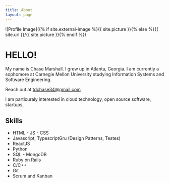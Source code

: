 ```yaml
---
title: About
layout: page
---
```

![Profile Image]({% if site.external-image %}{{ site.picture }}{% else %}{{ site.url }}/{{ site.picture }}{% endif %})

<h1>HELLO!</h1>

<p>My name is Chase Marshall. I grew up in Atlanta, Georgia. I am currently a sophomore at Carnegie Mellon University studying Information Systems and Software Engineering.</p>

<p>Reach out at <a href="mailto: tdchase34@gmail.com">tdchase34@gmail.com</a></p>

<p>I am particuraly interested in cloud technology, open source software, startups, </p>

<h2>Skills</h2>

<ul class="skill-list">
	<li>HTML - JS - CSS</li>
	<li>Javascript, TypescriptGru (Design Patterns, Testes)</li>
	<li>ReactJS</li>
	<li>Python</li>
	<li>SQL - MongoDB</li>
	<li>Ruby on Rails</li>
	<li>C/C++</li>
	<li>Git</li>
	<li>Scrum and Kanban</li>
</ul>

